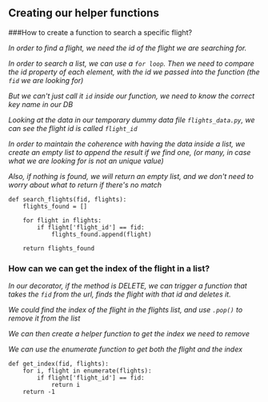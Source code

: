 ## Creating our helper functions

###How to create a function to search a specific flight?

*In order to find a flight, we need the id of the flight we are searching for.*

*In order to search a list, we can use a `for loop`.
Then we need to compare the id property of each element,
with the id we passed into the function (the `fid` we are looking for)*

*But we can't just call it `id` inside our function, we need to know the correct key name in our DB*

*Looking at the data in our temporary dummy data file `flights_data.py`, we can see the flight id is called `flight_id`*

*In order to maintain the coherence with having the data inside a list,
we create an empty list to append the result if we find one,
(or many, in case what we are looking for is not an unique value)*

*Also, if nothing is found, we will return an empty list, 
and we don't need to worry about what to return if there's no match*

```buildoutcfg
def search_flights(fid, flights):
    flights_found = []

    for flight in flights:
        if flight['flight_id'] == fid:
            flights_found.append(flight)

    return flights_found
```

### How can we can get the index of the flight in a list?

*In our decorator, if the method is DELETE,
we can trigger a function that takes the `fid` from the url,
finds the flight with that id and deletes it.*

*We could find the index of the flight in the flights list,
and use `.pop()` to remove it from the list*

*We can then create a helper function to get the index we need to remove*

*We can use the enumerate function to get both the flight and the index*

```buildoutcfg
def get_index(fid, flights):
    for i, flight in enumerate(flights):
        if flight['flight_id'] == fid:
            return i
    return -1
```